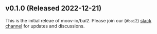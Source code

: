 ## v0.1.0 (Released 2022-12-21)

This is the initial releae of moov-io/bai2. Please join our (`#bai2`) [slack channel](https://slack.moov.io/) for updates and discussions.
